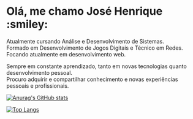 <h1> Olá, me chamo José Henrique :smiley: </h1>

Atualmente cursando Análise e Desenvolvimento de Sistemas.<br/>
Formado em Desenvolvimento de Jogos Digitais e Técnico em Redes.<br/>
Focando atualmente em desenvolvimento web.<br/>

Sempre em constante aprendizado, tanto em novas tecnologias quanto desenvolvimento pessoal.<br/>
Procuro adquirir e compartilhar conhecimento e novas experiências pessoais e profissionais.<br/>



[![Anurag's GitHub stats](https://github-readme-stats.vercel.app/api?username=zepanzeri&count_private=true&show_icons=true&theme=radical)](https://github.com/anuraghazra/github-readme-stats)

[![Top Langs](https://github-readme-stats.vercel.app/api/top-langs/?username=zepanzeri&layout=compact&langs_count=6&theme=radical)](https://github.com/anuraghazra/github-readme-stats)
